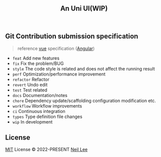 <br>
<h2 align="center">An Uni UI(WIP)</h2>
<br>


## Git Contribution submission specification

> reference [vue](https://github.com/vuejs/vue/blob/dev/.github/COMMIT_CONVENTION.md) specification ([Angular](https://github.com/conventional-changelog/conventional-changelog/tree/master/packages/conventional-changelog-angular))

- `feat` Add new features
- `fix` Fix the problem/BUG
- `style` The code style is related and does not affect the running result
- `perf` Optimization/performance improvement
- `refactor` Refactor
- `revert` Undo edit
- `test` Test related
- `docs` Documentation/notes
- `chore` Dependency update/scaffolding configuration modification etc.
- `workflow` Workflow improvements
- `ci` Continuous integration
- `types` Type definition file changes
- `wip` In development

## License

[MIT](./LICENSE) License &copy; 2022-PRESENT [Neil Lee](https://github.com/zguolee)
